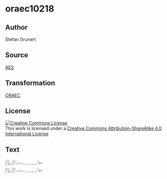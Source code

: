 # oraec10218

## Author

Stefan Grunert

## Source

[AES](https://github.com/simondschweitzer/aes)

## Transformation

[ORAEC](https://oraec.github.io/)

## License

<a rel="license" href="http://creativecommons.org/licenses/by-sa/4.0/"><img alt="Creative Commons License" style="border-width:0" src="https://i.creativecommons.org/l/by-sa/4.0/88x31.png" /></a><br />This work is licensed under a <a rel="license" href="http://creativecommons.org/licenses/by-sa/4.0/">Creative Commons Attribution-ShareAlike 4.0 International License</a>

## Text

𓋴𓅓𓋴𓍋𓌡𓏤𓏏𓂋𓂝𓅨<br>
𓋴𓅓𓋴𓍋𓌡𓏤𓏏𓂋𓂝𓅨<br>
